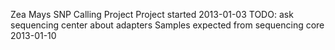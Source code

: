 Zea Mays SNP Calling Project
Project started 2013-01-03
TODO: ask sequencing center about adapters
Samples expected from sequencing core 2013-01-10
